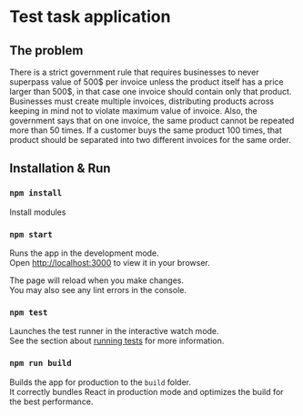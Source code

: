# Test task application
## The problem

There is a strict government rule that requires businesses to never superpass value of 500$ per
invoice unless the product itself has a price larger than 500$, in that case one invoice should
contain only that product. Businesses must create multiple invoices, distributing products across
keeping in mind not to violate maximum value of invoice. Also, the government says that on one
invoice, the same product cannot be repeated more than 50 times. If a customer buys the same
product 100 times, that product should be separated into two different invoices for the same
order.

## Installation & Run

### `npm install`

Install modules

### `npm start`

Runs the app in the development mode.\
Open [http://localhost:3000](http://localhost:3000) to view it in your browser.

The page will reload when you make changes.\
You may also see any lint errors in the console.

### `npm test`

Launches the test runner in the interactive watch mode.\
See the section about [running tests](https://facebook.github.io/create-react-app/docs/running-tests) for more information.

### `npm run build`

Builds the app for production to the `build` folder.\
It correctly bundles React in production mode and optimizes the build for the best performance.
